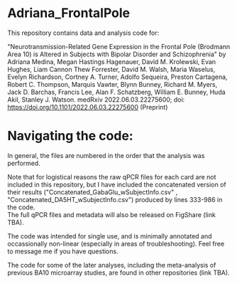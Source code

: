 # Adriana_FrontalPole

This repository contains data and analysis code for:

"Neurotransmission-Related Gene Expression in the Frontal Pole (Brodmann Area 10) is Altered in Subjects with Bipolar Disorder and Schizophrenia" by
Adriana Medina, Megan Hastings Hagenauer, David M. Krolewski, Evan Hughes, Liam Cannon Thew Forrester, David M. Walsh, Maria Waselus, Evelyn Richardson, Cortney A. Turner, Adolfo Sequeira, Preston Cartagena, Robert C. Thompson, Marquis Vawter, Blynn Bunney, Richard M. Myers, Jack D. Barchas, Francis Lee, Alan F. Schatzberg, William E. Bunney, Huda Akil, Stanley J. Watson.
medRxiv 2022.06.03.22275600; doi: https://doi.org/10.1101/2022.06.03.22275600
(Preprint)

# Navigating the code:

In general, the files are numbered in the order that the analysis was performed. 

Note that for logistical reasons the raw qPCR files for each card are not included in this repository, but I have included the concatenated version of their results ("Concatenated_GabaGlu_wSubjectInfo.csv" , "Concatenated_DA5HT_wSubjectInfo.csv") produced by lines 333-986 in the code.  
The full qPCR files and metadata will also be released on FigShare (link TBA).

The code was intended for single use, and is minimally annotated and occassionally non-linear (especially in areas of troubleshooting). Feel free to message me if you have questions.

The code for some of the later analyses, including the meta-analysis of previous BA10 microarray studies, are found in other repositories (link TBA).

